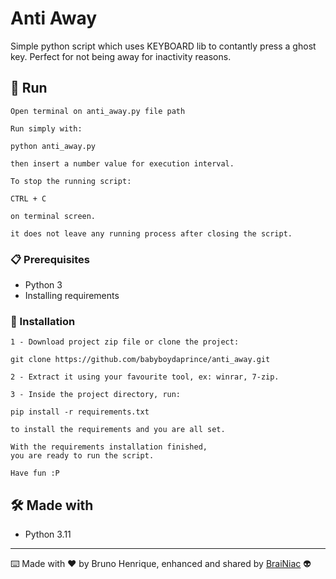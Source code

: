 # Anti Away

Simple python script which uses KEYBOARD lib to contantly press a ghost key.
Perfect for not being away for inactivity reasons.

## 🚀 Run

```
Open terminal on anti_away.py file path

Run simply with:

python anti_away.py

then insert a number value for execution interval.
```

```
To stop the running script:

CTRL + C

on terminal screen.

it does not leave any running process after closing the script.
```

### 📋 Prerequisites

- Python 3
- Installing requirements


### 🔧 Installation
```
1 - Download project zip file or clone the project:

git clone https://github.com/babyboydaprince/anti_away.git

2 - Extract it using your favourite tool, ex: winrar, 7-zip.

3 - Inside the project directory, run: 

pip install -r requirements.txt

to install the requirements and you are all set.
```
```
With the requirements installation finished, 
you are ready to run the script.

Have fun :P
```


## 🛠️ Made with

- Python 3.11

---

⌨️ Made with ❤️ by Bruno Henrique, enhanced and shared by [BraiNiac](https://github.com/babyboydaprince) 👽